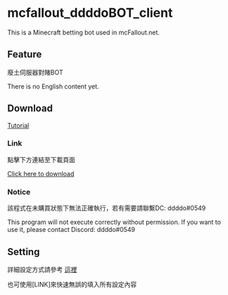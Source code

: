 # mcfallout_ddddoBOT_client
This is a Minecraft betting bot used in mcFallout.net.


## Feature
廢土伺服器對賭BOT

There is no English content yet.

## Download

[Tutorial](Tutorial_Setting.md)

### Link
點擊下方連結至下載頁面

[Click here to download](https://github.com/ddddo86/mcfallout_ddddoBOT_client/releases)

### Notice
該程式在未購買狀態下無法正確執行，若有需要請聯繫DC: ddddo#0549

This program will not execute correctly without permission.
If you want to use it, please contact Discord: ddddo#0549

## Setting
詳細設定方式請參考 [這裡](Tutorial_Setting.md)

也可使用[LINK]來快速無誤的填入所有設定內容
